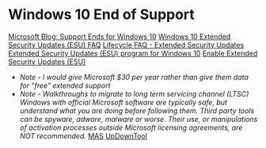 # Windows 10 End of Support
[Microsoft Blog: Support Ends for Windows 10](<https://blogs.windows.com/windowsexperience/2025/06/24/stay-secure-with-windows-11-copilot-pcs-and-windows-365-before-support-ends-for-windows-10/>)
[Windows 10 Extended Security Updates (ESU) FAQ](<https://www.microsoft.com/en-US/windows/end-of-support#FAQ3>)
[Lifecycle FAQ - Extended Security Updates](<https://learn.microsoft.com/en-us/lifecycle/faq/extended-security-updates>)
[Extended Security Updates (ESU) program for Windows 10](<https://learn.microsoft.com/en-us/windows/whats-new/extended-security-updates>)
[Enable Extended Security Updates (ESU)](<https://learn.microsoft.com/en-us/windows/whats-new/enable-extended-security-updates>)
- *Note - I would give Microsoft $30 per year rather than give them data for "free" extended support*
- *Note - Walkthroughs to migrate to long term servicing channel (LTSC) Windows with official Microsoft software are typically safe, but understand what you are doing before following them. Third party tools can be spyware, adware, malware or worse. Their use, or manipulations of activation processes outside Microsoft licensing agreements, are NOT recommended.*
[MAS](<https://massgrave.dev/windows10_eol>)
[UpDownTool](<https://teknixstuff.com/Libraries/Projects/UpDownTool/>)

